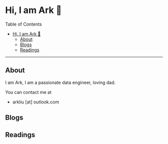 # Hi, I am Ark :wave:

Table of Contents
- [Hi, I am Ark :wave:](#hi-i-am-ark-wave)
  - [About](#about)
  - [Blogs](#blogs)
  - [Readings](#readings)

---

## About

I am Ark, I am a passionate data engineer, loving dad.

You can contact me at
- arkliu [at] outlook.com

## Blogs

## Readings
